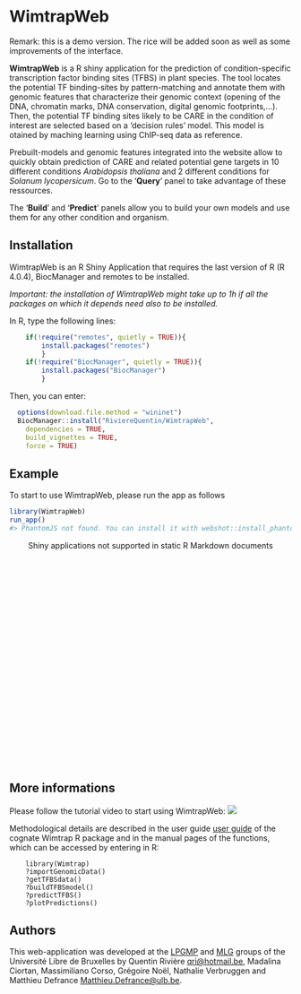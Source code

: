 
# WimtrapWeb
Remark: this is a demo version. The rice will be added soon as well as some improvements of the interface.

**WimtrapWeb** is a R shiny application for the prediction of
condition-specific transcription factor binding sites (TFBS) in plant
species. The tool locates the potential TF binding-sites by
pattern-matching and annotate them with genomic features that
characterize their genomic context (opening of the DNA, chromatin marks,
DNA conservation, digital genomic footprints,…). Then, the potential TF
binding sites likely to be CARE in the condition of interest are
selected based on a ‘decision rules’ model. This model is otained by
maching learning using ChIP-seq data as reference.

Prebuilt-models and genomic features integrated into the website allow
to quickly obtain prediction of CARE and related potential gene targets
in 10 different conditions *Arabidopsis thaliana* and 2 different
conditions for *Solanum lycopersicum*. Go to the ‘**Query**’ panel to
take advantage of these ressources.

The ‘**Build**’ and ‘**Predict**’ panels allow you to build your own
models and use them for any other condition and organism.

## Installation

WimtrapWeb is an R Shiny Application that requires the last version of R (R
4.0.4), BiocManager and remotes to be installed.

*Important: the installation of WimtrapWeb might take up to 1h if all the packages on which it depends need also to be installed.*

In R, type the following lines:

``` r
    if(!require("remotes", quietly = TRUE)){  
        install.packages("remotes")
        }
    if(!require("BiocManager", quietly = TRUE)){  
        install.packages("BiocManager")
        }
```

Then, you can enter:

``` r
  options(download.file.method = "wininet")
  BiocManager::install("RiviereQuentin/WimtrapWeb",                     
    dependencies = TRUE,                     
    build_vignettes = TRUE,
    force = TRUE)
```

## Example

To start to use WimtrapWeb, please run the app as follows

``` r
library(WimtrapWeb)
run_app()
#> PhantomJS not found. You can install it with webshot::install_phantomjs(). If it is installed, please make sure the phantomjs executable can be found via the PATH variable.
```

<div style="width: 100% ; height: 400px ; text-align: center; box-sizing: border-box; -moz-box-sizing: border-box; -webkit-box-sizing: border-box;" class="muted well">Shiny applications not supported in static R Markdown documents</div>

## More informations

Please follow the tutorial video to start using WimtrapWeb:
![](https://www.youtube.com/watch?v=6371fN7dkak)

Methodological details are described in the user guide [user
guide](https://htmlpreview.github.io/?https://github.com/RiviereQuentin/Wimtrap/blob/main/vignettes/Wimtrap.html)
of the cognate Wimtrap R package and in the manual pages of the
functions, which can be accessed by entering in R:

        library(Wimtrap)
        ?importGenomicData()
        ?getTFBSdata()
        ?buildTFBSmodel()
        ?predictTFBS()
        ?plotPredictions()

## Authors

This web-application was developed at the [LPGMP](https://lpgmp.ulb.be/)
and [MLG](https://mlg.ulb.ac.be/wordpress) groups of the Université
Libre de Bruxelles by Quentin Rivière <qri@hotmail.be>, Madalina
Ciortan, Massimiliano Corso, Grégoire Noël, Nathalie Verbruggen and
Matthieu Defrance <Matthieu.Defrance@ulb.be>.
